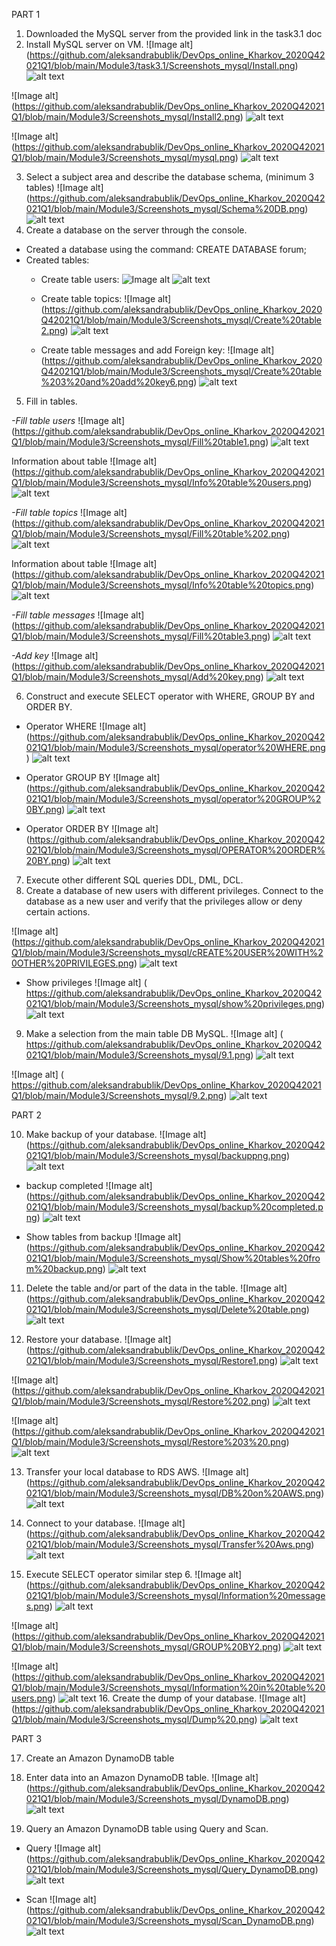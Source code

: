 PART 1
1. Downloaded the MySQL server from the provided link in the task3.1 doc
2. Install MySQL server on VM.
![Image alt] (https://github.com/aleksandrabublik/DevOps_online_Kharkov_2020Q42021Q1/blob/main/Module3/task3.1/Screenshots_mysql/Install.png)
![alt text](https://github.com/aleksandrabublik/DevOps_online_Kharkov_2020Q42021Q1/blob/main/Module3/Screenshots_mysql/Install.png)

![Image alt] (https://github.com/aleksandrabublik/DevOps_online_Kharkov_2020Q42021Q1/blob/main/Module3/Screenshots_mysql/Install2.png)
![alt text](https://github.com/aleksandrabublik/DevOps_online_Kharkov_2020Q42021Q1/blob/main/Module3/Screenshots_mysql/Install2.png)

![Image alt] (https://github.com/aleksandrabublik/DevOps_online_Kharkov_2020Q42021Q1/blob/main/Module3/Screenshots_mysql/mysql.png)
![alt text](https://github.com/aleksandrabublik/DevOps_online_Kharkov_2020Q42021Q1/blob/main/Module3/Screenshots_mysql/mysql.png)

3. Select a subject area and describe the database schema, (minimum 3 tables)
![Image alt] (https://github.com/aleksandrabublik/DevOps_online_Kharkov_2020Q42021Q1/blob/main/Module3/Screenshots_mysql/Schema%20DB.png)
![alt text](https://github.com/aleksandrabublik/DevOps_online_Kharkov_2020Q42021Q1/blob/main/Module3/Screenshots_mysql/Schema%20DB.png)
4. Create a database on the server through the console.
- Created a database using the command: CREATE DATABASE forum;
- Created tables:
  - Create table users:
![Image alt](https://github.com/aleksandrabublik/DevOps_online_Kharkov_2020Q42021Q1/blob/main/Module3/Screenshots_mysql/Create%20table1.png)
![alt text](https://github.com/aleksandrabublik/DevOps_online_Kharkov_2020Q42021Q1/blob/main/Module3/Screenshots_mysql/Create%20table1.png)

  - Create table topics:
![Image alt] (https://github.com/aleksandrabublik/DevOps_online_Kharkov_2020Q42021Q1/blob/main/Module3/Screenshots_mysql/Create%20table2.png)
![alt text](https://github.com/aleksandrabublik/DevOps_online_Kharkov_2020Q42021Q1/blob/main/Module3/Screenshots_mysql/Create%20table2.png)

  - Create table messages and add Foreign key:
![Image alt] (https://github.com/aleksandrabublik/DevOps_online_Kharkov_2020Q42021Q1/blob/main/Module3/Screenshots_mysql/Create%20table%203%20and%20add%20key6.png)
![alt text](https://github.com/aleksandrabublik/DevOps_online_Kharkov_2020Q42021Q1/blob/main/Module3/Screenshots_mysql/Create%20table%203%20and%20add%20key6.png)
  
5. Fill in tables.

*-Fill table users*
![Image alt] (https://github.com/aleksandrabublik/DevOps_online_Kharkov_2020Q42021Q1/blob/main/Module3/Screenshots_mysql/Fill%20table1.png)
![alt text](https://github.com/aleksandrabublik/DevOps_online_Kharkov_2020Q42021Q1/blob/main/Module3/Screenshots_mysql/Fill%20table1.png)

Information about table
![Image alt] (https://github.com/aleksandrabublik/DevOps_online_Kharkov_2020Q42021Q1/blob/main/Module3/Screenshots_mysql/Info%20table%20users.png)
![alt text](https://github.com/aleksandrabublik/DevOps_online_Kharkov_2020Q42021Q1/blob/main/Module3/Screenshots_mysql/Info%20table%20users.png)

*-Fill table topics*
![Image alt] (https://github.com/aleksandrabublik/DevOps_online_Kharkov_2020Q42021Q1/blob/main/Module3/Screenshots_mysql/Fill%20table%202.png)
![alt text](https://github.com/aleksandrabublik/DevOps_online_Kharkov_2020Q42021Q1/blob/main/Module3/Screenshots_mysql/Fill%20table%202.png)

Information about table
![Image alt] (https://github.com/aleksandrabublik/DevOps_online_Kharkov_2020Q42021Q1/blob/main/Module3/Screenshots_mysql/Info%20table%20topics.png)
![alt text](https://github.com/aleksandrabublik/DevOps_online_Kharkov_2020Q42021Q1/blob/main/Module3/Screenshots_mysql/Info%20table%20topics.png)

*-Fill table messages*
![Image alt] (https://github.com/aleksandrabublik/DevOps_online_Kharkov_2020Q42021Q1/blob/main/Module3/Screenshots_mysql/Fill%20table3.png)
![alt text](https://github.com/aleksandrabublik/DevOps_online_Kharkov_2020Q42021Q1/blob/main/Module3/Screenshots_mysql/Fill%20table3.png)

*-Add key*
![Image alt] (https://github.com/aleksandrabublik/DevOps_online_Kharkov_2020Q42021Q1/blob/main/Module3/Screenshots_mysql/Add%20key.png)
![alt text](https://github.com/aleksandrabublik/DevOps_online_Kharkov_2020Q42021Q1/blob/main/Module3/Screenshots_mysql/Add%20key.png)

6. Construct and execute SELECT operator with WHERE, GROUP BY and ORDER BY.
  + Operator WHERE
![Image alt] (https://github.com/aleksandrabublik/DevOps_online_Kharkov_2020Q42021Q1/blob/main/Module3/Screenshots_mysql/operator%20WHERE.png)
![alt text](https://github.com/aleksandrabublik/DevOps_online_Kharkov_2020Q42021Q1/blob/main/Module3/Screenshots_mysql/operator%20WHERE.png)

  + Operator GROUP BY
![Image alt] (https://github.com/aleksandrabublik/DevOps_online_Kharkov_2020Q42021Q1/blob/main/Module3/Screenshots_mysql/operator%20GROUP%20BY.png)
![alt text](https://github.com/aleksandrabublik/DevOps_online_Kharkov_2020Q42021Q1/blob/main/Module3/Screenshots_mysql/operator%20GROUP%20BY.png) 

  + Operator ORDER BY
![Image alt] (https://github.com/aleksandrabublik/DevOps_online_Kharkov_2020Q42021Q1/blob/main/Module3/Screenshots_mysql/OPERATOR%20ORDER%20BY.png)
![alt text](https://github.com/aleksandrabublik/DevOps_online_Kharkov_2020Q42021Q1/blob/main/Module3/Screenshots_mysql/OPERATOR%20ORDER%20BY.png)

7. Execute other different SQL queries DDL, DML, DCL.
8. Create a database of new users with different privileges. Connect to the database as a new user and verify that the privileges allow or deny certain actions.

![Image alt] (https://github.com/aleksandrabublik/DevOps_online_Kharkov_2020Q42021Q1/blob/main/Module3/Screenshots_mysql/cREATE%20USER%20WITH%20OTHER%20PRIVILEGES.png)
![alt text](https://github.com/aleksandrabublik/DevOps_online_Kharkov_2020Q42021Q1/blob/main/Module3/Screenshots_mysql/cREATE%20USER%20WITH%20OTHER%20PRIVILEGES.png)

  + Show privileges
![Image alt] ( https://github.com/aleksandrabublik/DevOps_online_Kharkov_2020Q42021Q1/blob/main/Module3/Screenshots_mysql/show%20privileges.png)
![alt text]( https://github.com/aleksandrabublik/DevOps_online_Kharkov_2020Q42021Q1/blob/main/Module3/Screenshots_mysql/show%20privileges.png)

9. Make a selection from the main table DB MySQL.
![Image alt] ( https://github.com/aleksandrabublik/DevOps_online_Kharkov_2020Q42021Q1/blob/main/Module3/Screenshots_mysql/9.1.png)
![alt text]( https://github.com/aleksandrabublik/DevOps_online_Kharkov_2020Q42021Q1/blob/main/Module3/Screenshots_mysql/9.1.png)

![Image alt] ( https://github.com/aleksandrabublik/DevOps_online_Kharkov_2020Q42021Q1/blob/main/Module3/Screenshots_mysql/9.2.png)
![alt text]( https://github.com/aleksandrabublik/DevOps_online_Kharkov_2020Q42021Q1/blob/main/Module3/Screenshots_mysql/9.2.png)

PART 2

10. Make backup of your database.
![Image alt] (https://github.com/aleksandrabublik/DevOps_online_Kharkov_2020Q42021Q1/blob/main/Module3/Screenshots_mysql/backuppng.png)
![alt text](https://github.com/aleksandrabublik/DevOps_online_Kharkov_2020Q42021Q1/blob/main/Module3/Screenshots_mysql/backuppng.png)

- backup completed
![Image alt] (https://github.com/aleksandrabublik/DevOps_online_Kharkov_2020Q42021Q1/blob/main/Module3/Screenshots_mysql/backup%20completed.png)
![alt text](https://github.com/aleksandrabublik/DevOps_online_Kharkov_2020Q42021Q1/blob/main/Module3/Screenshots_mysql/backup%20completed.png)

- Show tables from backup
![Image alt] (https://github.com/aleksandrabublik/DevOps_online_Kharkov_2020Q42021Q1/blob/main/Module3/Screenshots_mysql/Show%20tables%20from%20backup.png)
![alt text](https://github.com/aleksandrabublik/DevOps_online_Kharkov_2020Q42021Q1/blob/main/Module3/Screenshots_mysql/Show%20tables%20from%20backup.png)

11. Delete the table and/or part of the data in the table.
![Image alt] (https://github.com/aleksandrabublik/DevOps_online_Kharkov_2020Q42021Q1/blob/main/Module3/Screenshots_mysql/Delete%20table.png)
![alt text](https://github.com/aleksandrabublik/DevOps_online_Kharkov_2020Q42021Q1/blob/main/Module3/Screenshots_mysql/Delete%20table.png)

12. Restore your database.
![Image alt] (https://github.com/aleksandrabublik/DevOps_online_Kharkov_2020Q42021Q1/blob/main/Module3/Screenshots_mysql/Restore1.png)
![alt text](https://github.com/aleksandrabublik/DevOps_online_Kharkov_2020Q42021Q1/blob/main/Module3/Screenshots_mysql/Restore1.png)

![Image alt] (https://github.com/aleksandrabublik/DevOps_online_Kharkov_2020Q42021Q1/blob/main/Module3/Screenshots_mysql/Restore%202.png)
![alt text](https://github.com/aleksandrabublik/DevOps_online_Kharkov_2020Q42021Q1/blob/main/Module3/Screenshots_mysql/Restore%202.png)

![Image alt] (https://github.com/aleksandrabublik/DevOps_online_Kharkov_2020Q42021Q1/blob/main/Module3/Screenshots_mysql/Restore%203%20.png)
![alt text](https://github.com/aleksandrabublik/DevOps_online_Kharkov_2020Q42021Q1/blob/main/Module3/Screenshots_mysql/Restore%203%20.png)


13. Transfer your local database to RDS AWS.
![Image alt] (https://github.com/aleksandrabublik/DevOps_online_Kharkov_2020Q42021Q1/blob/main/Module3/Screenshots_mysql/DB%20on%20AWS.png)
![alt text](https://github.com/aleksandrabublik/DevOps_online_Kharkov_2020Q42021Q1/blob/main/Module3/Screenshots_mysql/DB%20on%20AWS.png)
14. Connect to your database.
![Image alt] (https://github.com/aleksandrabublik/DevOps_online_Kharkov_2020Q42021Q1/blob/main/Module3/Screenshots_mysql/Transfer%20Aws.png)
![alt text](https://github.com/aleksandrabublik/DevOps_online_Kharkov_2020Q42021Q1/blob/main/Module3/Screenshots_mysql/Transfer%20Aws.png)

15. Execute SELECT operator similar step 6.
![Image alt] (https://github.com/aleksandrabublik/DevOps_online_Kharkov_2020Q42021Q1/blob/main/Module3/Screenshots_mysql/Information%20messages.png)
![alt text](https://github.com/aleksandrabublik/DevOps_online_Kharkov_2020Q42021Q1/blob/main/Module3/Screenshots_mysql/Information%20messages.png)

![Image alt] (https://github.com/aleksandrabublik/DevOps_online_Kharkov_2020Q42021Q1/blob/main/Module3/Screenshots_mysql/GROUP%20BY2.png)
![alt text](https://github.com/aleksandrabublik/DevOps_online_Kharkov_2020Q42021Q1/blob/main/Module3/Screenshots_mysql/GROUP%20BY2.png)

![Image alt] (https://github.com/aleksandrabublik/DevOps_online_Kharkov_2020Q42021Q1/blob/main/Module3/Screenshots_mysql/Information%20in%20table%20users.png)
![alt text](https://github.com/aleksandrabublik/DevOps_online_Kharkov_2020Q42021Q1/blob/main/Module3/Screenshots_mysql/Information%20in%20table%20users.png)
16. Create the dump of your database.
![Image alt] (https://github.com/aleksandrabublik/DevOps_online_Kharkov_2020Q42021Q1/blob/main/Module3/Screenshots_mysql/Dump%20.png)
![alt text](https://github.com/aleksandrabublik/DevOps_online_Kharkov_2020Q42021Q1/blob/main/Module3/Screenshots_mysql/Dump%20.png)


PART 3

17. Create an Amazon DynamoDB table


18. Enter data into an Amazon DynamoDB table.
![Image alt] (https://github.com/aleksandrabublik/DevOps_online_Kharkov_2020Q42021Q1/blob/main/Module3/Screenshots_mysql/DynamoDB.png)
![alt text](https://github.com/aleksandrabublik/DevOps_online_Kharkov_2020Q42021Q1/blob/main/Module3/Screenshots_mysql/DynamoDB.png)

19. Query an Amazon DynamoDB table using Query and Scan.
- Query
![Image alt] (https://github.com/aleksandrabublik/DevOps_online_Kharkov_2020Q42021Q1/blob/main/Module3/Screenshots_mysql/Query_DynamoDB.png)
![alt text](https://github.com/aleksandrabublik/DevOps_online_Kharkov_2020Q42021Q1/blob/main/Module3/Screenshots_mysql/Query_DynamoDB.png)

- Scan
![Image alt] (https://github.com/aleksandrabublik/DevOps_online_Kharkov_2020Q42021Q1/blob/main/Module3/Screenshots_mysql/Scan_DynamoDB.png)
![alt text](https://github.com/aleksandrabublik/DevOps_online_Kharkov_2020Q42021Q1/blob/main/Module3/Screenshots_mysql/Scan_DynamoDB.png)

